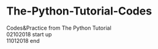 # The-Python-Tutorial-Codes
Codes&amp;Practice from The Python Tutorial
<br/>02102018 start up
<br/>11012018 end
